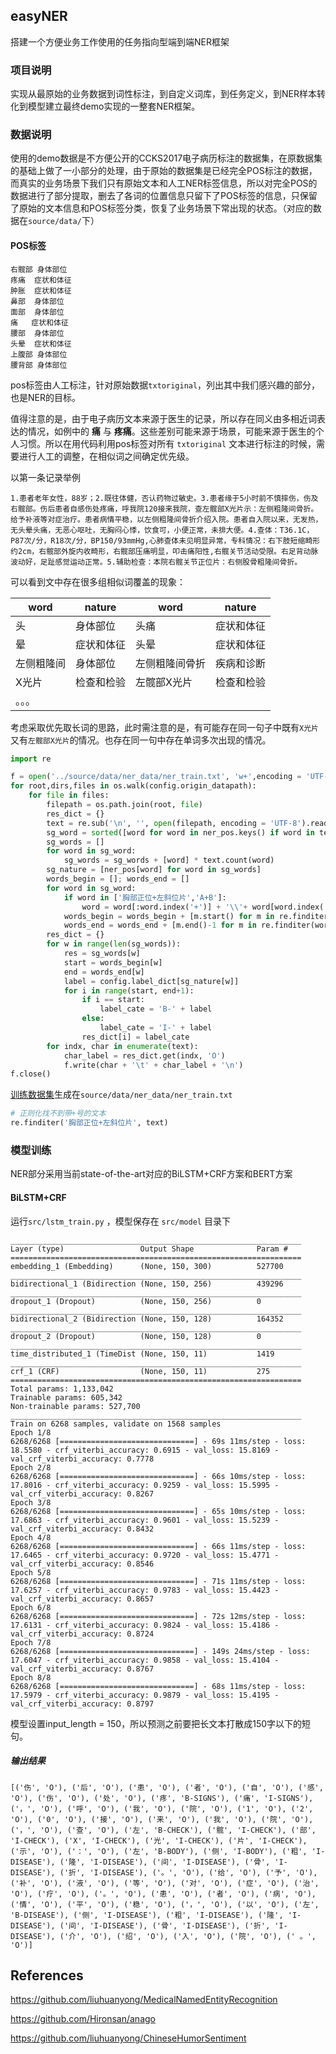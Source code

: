 ## easyNER



搭建一个方便业务工作使用的任务指向型端到端NER框架



### 项目说明

实现从最原始的业务数据到词性标注，到自定义词库，到任务定义，到NER样本转化到模型建立最终demo实现的一整套NER框架。



### 数据说明

使用的demo数据是不方便公开的CCKS2017电子病历标注的数据集，在原数据集的基础上做了一小部分的处理，由于原始的数据集是已经完全POS标注的数据，而真实的业务场景下我们只有原始文本和人工NER标签信息，所以对完全POS的数据进行了部分提取，删去了各词的位置信息只留下了POS标签的信息，只保留了原始的文本信息和POS标签分类，恢复了业务场景下常出现的状态。（对应的数据在`source/data/`下）



#### POS标签

```
右髋部	身体部位
疼痛	症状和体征
肿胀	症状和体征
鼻部	身体部位
面部	身体部位
痛	症状和体征
腰部	身体部位
头晕	症状和体征
上腹部	身体部位
腰背部	身体部位
```

pos标签由人工标注，针对原始数据`txtoriginal`，列出其中我们感兴趣的部分，也是NER的目标。

值得注意的是，由于电子病历文本来源于医生的记录，所以存在同义由多相近词表达的情况，如例中的 **痛** 与 **疼痛**。这些差别可能来源于场景，可能来源于医生的个人习惯。所以在用代码利用pos标签对所有 `txtoriginal` 文本进行标注的时候，需要进行人工的调整，在相似词之间确定优先级。

以第一条记录举例

```
1.患者老年女性，88岁；2.既往体健，否认药物过敏史。3.患者缘于5小时前不慎摔伤，伤及右髋部。伤后患者自感伤处疼痛，呼我院120接来我院，查左髋部X光片示：左侧粗隆间骨折。给予补液等对症治疗。患者病情平稳，以左侧粗隆间骨折介绍入院。患者自入院以来，无发热，无头晕头痛，无恶心呕吐，无胸闷心悸，饮食可，小便正常，未排大便。4.查体：T36.1C，P87次/分，R18次/分，BP150/93mmHg,心肺查体未见明显异常，专科情况：右下肢短缩畸形约2cm，右髋部外旋内收畸形，右髋部压痛明显，叩击痛阳性,右髋关节活动受限。右足背动脉波动好，足趾感觉运动正常。5.辅助检查：本院右髋关节正位片：右侧股骨粗隆间骨折。
```

可以看到文中存在很多组相似词覆盖的现象：

| word       | nature     | word           | nature     |
| ---------- | ---------- | -------------- | ---------- |
| 头         | 身体部位   | 头痛           | 症状和体征 |
| 晕         | 症状和体征 | 头晕           | 症状和体征 |
| 左侧粗隆间 | 身体部位   | 左侧粗隆间骨折 | 疾病和诊断 |
| X光片      | 检查和检验 | 左髋部X光片    | 检查和检验 |
| 。。。     |            |                |            |

考虑采取优先取长词的思路，此时需注意的是，有可能存在同一句子中既有`X光片`又有`左髋部X光片`的情况。也存在同一句中存在单词多次出现的情况。

```python
import re

f = open('../source/data/ner_data/ner_train.txt', 'w+',encoding = 'UTF-8')
for root,dirs,files in os.walk(config.origin_datapath):
    for file in files:
        filepath = os.path.join(root, file)    
        res_dict = {}
        text = re.sub('\n', '', open(filepath, encoding = 'UTF-8').read())
        sg_word = sorted([word for word in ner_pos.keys() if word in text],key = lambda i:len(i),reverse=False)
        sg_words = []
        for word in sg_word:
            sg_words = sg_words + [word] * text.count(word)
        sg_nature = [ner_pos[word] for word in sg_words]
        words_begin = []; words_end = []
        for word in sg_word:
            if word in ['胸部正位+左斜位片','A+B']:
                word = word[:word.index('+')] + '\\'+ word[word.index('+'):]
            words_begin = words_begin + [m.start() for m in re.finditer(word, text)]
            words_end = words_end + [m.end()-1 for m in re.finditer(word, text)]
        res_dict = {}
        for w in range(len(sg_words)):
            res = sg_words[w]
            start = words_begin[w]
            end = words_end[w]
            label = config.label_dict[sg_nature[w]]
            for i in range(start, end+1):
                if i == start:
                    label_cate = 'B-' + label
                else:
                    label_cate = 'I-' + label
                res_dict[i] = label_cate
        for indx, char in enumerate(text):
            char_label = res_dict.get(indx, 'O')
            f.write(char + '\t' + char_label + '\n')
f.close()
```

[训练数据集](source/data/ner_data/ner_train.txt)生成在`source/data/ner_data/ner_train.txt` 

```python
# 正则化找不到带+号的文本
re.finditer('胸部正位+左斜位片', text)
```



### 模型训练

NER部分采用当前state-of-the-art对应的BiLSTM+CRF方案和BERT方案

#### BiLSTM+CRF

运行`src/lstm_train.py` ，模型保存在 `src/model` 目录下

```shell
_________________________________________________________________
Layer (type)                 Output Shape              Param #
=================================================================
embedding_1 (Embedding)      (None, 150, 300)          527700
_________________________________________________________________
bidirectional_1 (Bidirection (None, 150, 256)          439296
_________________________________________________________________
dropout_1 (Dropout)          (None, 150, 256)          0
_________________________________________________________________
bidirectional_2 (Bidirection (None, 150, 128)          164352
_________________________________________________________________
dropout_2 (Dropout)          (None, 150, 128)          0
_________________________________________________________________
time_distributed_1 (TimeDist (None, 150, 11)           1419
_________________________________________________________________
crf_1 (CRF)                  (None, 150, 11)           275
=================================================================
Total params: 1,133,042
Trainable params: 605,342
Non-trainable params: 527,700
_________________________________________________________________
Train on 6268 samples, validate on 1568 samples
Epoch 1/8
6268/6268 [==============================] - 69s 11ms/step - loss: 18.5580 - crf_viterbi_accuracy: 0.6915 - val_loss: 15.8169 - val_crf_viterbi_accuracy: 0.7778
Epoch 2/8
6268/6268 [==============================] - 66s 10ms/step - loss: 17.8016 - crf_viterbi_accuracy: 0.9259 - val_loss: 15.5995 - val_crf_viterbi_accuracy: 0.8267
Epoch 3/8
6268/6268 [==============================] - 65s 10ms/step - loss: 17.6863 - crf_viterbi_accuracy: 0.9601 - val_loss: 15.5239 - val_crf_viterbi_accuracy: 0.8432
Epoch 4/8
6268/6268 [==============================] - 66s 11ms/step - loss: 17.6465 - crf_viterbi_accuracy: 0.9720 - val_loss: 15.4771 - val_crf_viterbi_accuracy: 0.8546
Epoch 5/8
6268/6268 [==============================] - 71s 11ms/step - loss: 17.6257 - crf_viterbi_accuracy: 0.9783 - val_loss: 15.4423 - val_crf_viterbi_accuracy: 0.8657
Epoch 6/8
6268/6268 [==============================] - 72s 12ms/step - loss: 17.6131 - crf_viterbi_accuracy: 0.9824 - val_loss: 15.4186 - val_crf_viterbi_accuracy: 0.8724
Epoch 7/8
6268/6268 [==============================] - 149s 24ms/step - loss: 17.6047 - crf_viterbi_accuracy: 0.9858 - val_loss: 15.4104 - val_crf_viterbi_accuracy: 0.8767
Epoch 8/8
6268/6268 [==============================] - 68s 11ms/step - loss: 17.5979 - crf_viterbi_accuracy: 0.9879 - val_loss: 15.4195 - val_crf_viterbi_accuracy: 0.8797
```

模型设置input_length = 150，所以预测之前要把长文本打散成150字以下的短句。



##### 输出结果

```
[('伤', 'O'), ('后', 'O'), ('患', 'O'), ('者', 'O'), ('自', 'O'), ('感', 'O'), ('伤', 'O'), ('处', 'O'), ('疼', 'B-SIGNS'), ('痛', 'I-SIGNS'), ('，', 'O'), ('呼', 'O'), ('我', 'O'), ('院', 'O'), ('1', 'O'), ('2', 'O'), ('0', 'O'), ('接', 'O'), ('来', 'O'), ('我', 'O'), ('院', 'O'), ('，', 'O'), ('查', 'O'), ('左', 'B-CHECK'), ('髋', 'I-CHECK'), ('部', 'I-CHECK'), ('X', 'I-CHECK'), ('光', 'I-CHECK'), ('片', 'I-CHECK'), ('示', 'O'), ('：', 'O'), ('左', 'B-BODY'), ('侧', 'I-BODY'), ('粗', 'I-DISEASE'), ('隆', 'I-DISEASE'), ('间', 'I-DISEASE'), ('骨', 'I-DISEASE'), ('折', 'I-DISEASE'), ('。', 'O'), ('给', 'O'), ('予', 'O'), ('补', 'O'), ('液', 'O'), ('等', 'O'), ('对', 'O'), ('症', 'O'), ('治', 'O'), ('疗', 'O'), ('。', 'O'), ('患', 'O'), ('者', 'O'), ('病', 'O'), ('情', 'O'), ('平', 'O'), ('稳', 'O'), ('，', 'O'), ('以', 'O'), ('左', 'B-DISEASE'), ('侧', 'I-DISEASE'), ('粗', 'I-DISEASE'), ('隆', 'I-DISEASE'), ('间', 'I-DISEASE'), ('骨', 'I-DISEASE'), ('折', 'I-DISEASE'), ('介', 'O'), ('绍', 'O'), ('入', 'O'), ('院', 'O'), (' 。', 'O')]
```



## References

https://github.com/liuhuanyong/MedicalNamedEntityRecognition

https://github.com/Hironsan/anago

https://github.com/liuhuanyong/ChineseHumorSentiment